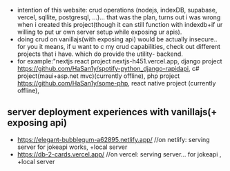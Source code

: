 - intention of this website: crud operations (nodejs, indexDB, supabase, vercel, sqllite, postgresql, ...)... that was the plan, turns out i was wrong when i created this project(though it can still function with indexdb+if ur willing to put ur own server setup while exposing ur apis).
- doing crud on vanillajs(with exposing api) would be actually insecure.. for you it means, if u want to c my crud capabilities, check out different projects that i have. which do provide the utility- backend.
- for example:"nextjs react project nextjs-h451.vercel.app, django project https://github.com/HaSan1y/spotify-python_django-rapidapi, c# project(maui+asp.net mvc)(currently offline), php project https://github.com/HaSan1y/some-php, react native project (currently offline),

## server deployment experiences with vanillajs(+ exposing api)
- https://elegant-bubblegum-a62895.netlify.app/   //on netlify: serving server for jokeapi works, +local server
- https://db-2-cards.vercel.app/   //on vercel:  serving server... for jokeapi , +local server
